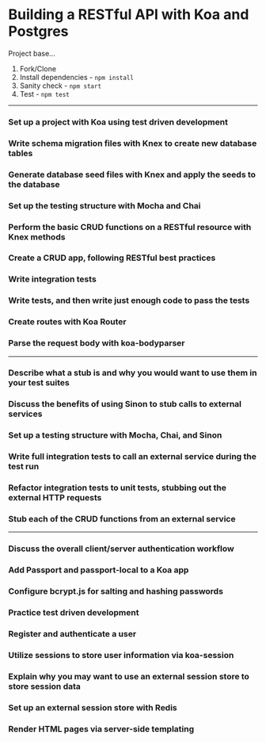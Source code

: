 # Building a RESTful API with Koa and Postgres

Project base...

1. Fork/Clone
1. Install dependencies - `npm install`
1. Sanity check - `npm start`
1. Test - `npm test`
-------------
### Set up a project with Koa using test driven development
### Write schema migration files with Knex to create new database tables
### Generate database seed files with Knex and apply the seeds to the database
### Set up the testing structure with Mocha and Chai
### Perform the basic CRUD functions on a RESTful resource with Knex methods
### Create a CRUD app, following RESTful best practices
### Write integration tests
### Write tests, and then write just enough code to pass the tests
### Create routes with Koa Router
### Parse the request body with koa-bodyparser
-------------
### Describe what a stub is and why you would want to use them in your test suites
### Discuss the benefits of using Sinon to stub calls to external services
### Set up a testing structure with Mocha, Chai, and Sinon
### Write full integration tests to call an external service during the test run
### Refactor integration tests to unit tests, stubbing out the external HTTP requests
### Stub each of the CRUD functions from an external service
-------------
### Discuss the overall client/server authentication workflow
### Add Passport and passport-local to a Koa app
### Configure bcrypt.js for salting and hashing passwords
### Practice test driven development
### Register and authenticate a user
### Utilize sessions to store user information via koa-session
### Explain why you may want to use an external session store to store session data
### Set up an external session store with Redis
### Render HTML pages via server-side templating
